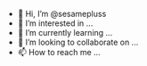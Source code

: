 - 👋 Hi, I’m @sesamepluss
- 👀 I’m interested in ...
- 🌱 I’m currently learning ...
- 💞️ I’m looking to collaborate on ...
- 📫 How to reach me ...

<!---
sesamepluss/sesamepluss is a ✨ special ✨ repository because its `README.md` (this file) appears on your GitHub profile.
You can click the Preview link to take a look at your changes.
--->
